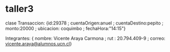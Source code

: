 # taller3
clase Transaccion: {id:29378 ; cuentaOrigen:anuel ; cuentaDestino:pepito ; monto:20000 ; ubicacion: coquimbo ; fechaHora:"14:15"}

Integrantes: { nombre: Vicente Araya Carmona ; rut : 20.794.409-9 ; correo: vicente.araya@alumnos.ucn.cl}
